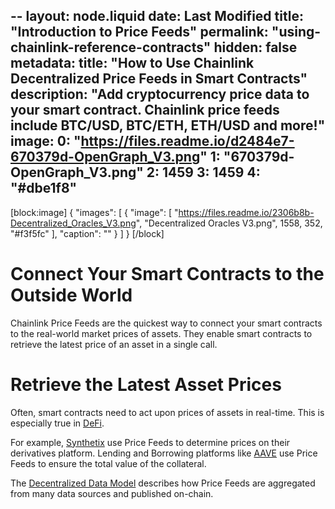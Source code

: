 --
layout: node.liquid
date: Last Modified
title: "Introduction to Price Feeds"
permalink: "using-chainlink-reference-contracts"
hidden: false
metadata: 
  title: "How to Use Chainlink Decentralized Price Feeds in Smart Contracts"
  description: "Add cryptocurrency price data to your smart contract. Chainlink price feeds include BTC/USD, BTC/ETH, ETH/USD and more!"
  image: 
    0: "https://files.readme.io/d2484e7-670379d-OpenGraph_V3.png"
    1: "670379d-OpenGraph_V3.png"
    2: 1459
    3: 1459
    4: "#dbe1f8"
---
[block:image]
{
  "images": [
    {
      "image": [
        "https://files.readme.io/2306b8b-Decentralized_Oracles_V3.png",
        "Decentralized Oracles V3.png",
        1558,
        352,
        "#f3f5fc"
      ],
      "caption": ""
    }
  ]
}
[/block]
# Connect Your Smart Contracts to the Outside World

Chainlink Price Feeds are the quickest way to connect your smart contracts to the real-world market prices of assets. They enable smart contracts to retrieve the latest price of an asset in a single call.

# Retrieve the Latest Asset Prices

Often, smart contracts need to act upon prices of assets in real-time. This is especially true in <a href="https://defi.chain.link/" target="_blank">DeFi</a>.

For example, <a href="https://www.synthetix.io/" target="_blank">Synthetix</a> use Price Feeds to determine prices on their derivatives platform. Lending and Borrowing platforms like <a href="https://aave.com/" target="_blank">AAVE</a> use Price Feeds to ensure the total value of the collateral.

The [Decentralized Data Model](../architecture-decentralized-model) describes how Price Feeds are aggregated from many data sources and published on-chain.